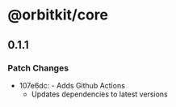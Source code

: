 # @orbitkit/core

## 0.1.1

### Patch Changes

- 107e6dc: - Adds Github Actions
  - Updates dependencies to latest versions
